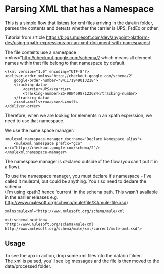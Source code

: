 # Parsing XML that has a Namespace
This is a simple flow that listens for xml files arriving in the data/in folder, parses the contents and detects whether the carrier is UPS, FedEx or other.

Tutorial from article https://blogs.mulesoft.com/dev/anypoint-platform-dev/using-xpath-expressions-on-an-xml-document-with-namespaces/

The file contents use a namespace xmlns="http://checkout.google.com/schema/2 which means all element names within that file belong to that namespace by default.  
```
<?xml version="1.0" encoding="UTF-8"?>
<deliver-order xmlns="http://checkout.google.com/schema/2"
    google-order-number="841171949013218">
    <tracking-data>
        <carrier>UPS</carrier>
        <tracking-number>Z5498W45987123684</tracking-number>
    </tracking-data>
    <send-email>true</send-email>
</deliver-order>
```
Therefore, when we are looking for elements in an xpath expression, we need to use that namespace.

We use the name space manager:
```
<mulexml:namespace-manager doc:name="Declare Namespace alias">
    <mulexml:namespace prefix="gco" uri="http://checkout.google.com/schema/2"/>
</mulexml:namespace-manager>
```
The namespace manager is declared outside of the flow (you can't put it in a flow).

To use the namespace manager, you must declare it's namespace - I've called it mulexml, but could be anything.  You also need to declare the schema.  
(I'm using xpath3 hence 'current' in the schema path.  This wasn't available in the earlier releases e.g. http://www.mulesoft.org/schema/mule/file/3.1/mule-file.xsd)

```
xmlns:mulexml="http://www.mulesoft.org/schema/mule/xml

xsi:schemaLocation=
"http://www.mulesoft.org/schema/mule/xml http://www.mulesoft.org/schema/mule/xml/current/mule-xml.xsd">
```
## Usage
To see the app in action, drop some xml files into the data/in folder.  
The xml is parsed, you'll see log messages and the file is then moved to the data/processed folder.


